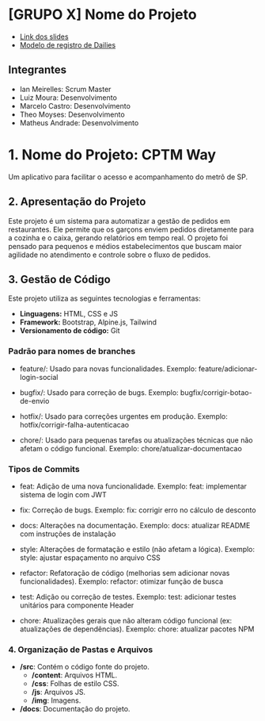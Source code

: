 # [GRUPO X] Nome do Projeto

- [Link dos slides](https://docs.google.com/presentation/d/1WhcmPL6o3zCwUjxxyQNF7d44-AmTVTR8ej00qzn1UnQ/edit?usp=sharing)
- [Modelo de registro de Dailies](https://docs.google.com/document/d/1ospYIjvdBkvggPqTcNsq0kXngsOSyrcn3BUriK0efbg/edit?usp=sharing)

## Integrantes

- Ian Meirelles: Scrum Master
- Luiz Moura: Desenvolvimento
- Marcelo Castro: Desenvolvimento
- Theo Moyses: Desenvolvimento
- Matheus Andrade: Desenvolvimento

# 1. Nome do Projeto: CPTM Way

Um aplicativo para facilitar o acesso e acompanhamento do metrô de SP.

## 2. Apresentação do Projeto

Este projeto é um sistema para automatizar a gestão de pedidos em restaurantes. Ele permite que os garçons enviem pedidos diretamente para a cozinha e o caixa, gerando relatórios em tempo real. O projeto foi pensado para pequenos e médios estabelecimentos que buscam maior agilidade no atendimento e controle sobre o fluxo de pedidos.

## 3. Gestão de Código

Este projeto utiliza as seguintes tecnologias e ferramentas:

- **Linguagens:** HTML, CSS e JS
- **Framework:** Bootstrap, Alpine.js, Tailwind
- **Versionamento de código:** Git

### Padrão para nomes de branches

- feature/: Usado para novas funcionalidades.
Exemplo: feature/adicionar-login-social

- bugfix/: Usado para correção de bugs.
Exemplo: bugfix/corrigir-botao-de-envio

- hotfix/: Usado para correções urgentes em produção.
Exemplo: hotfix/corrigir-falha-autenticacao

- chore/: Usado para pequenas tarefas ou atualizações técnicas que não afetam o código funcional.
Exemplo: chore/atualizar-documentacao

### Tipos de Commits

- feat: Adição de uma nova funcionalidade.
Exemplo: feat: implementar sistema de login com JWT

- fix: Correção de bugs.
Exemplo: fix: corrigir erro no cálculo de desconto

- docs: Alterações na documentação.
Exemplo: docs: atualizar README com instruções de instalação

- style: Alterações de formatação e estilo (não afetam a lógica).
Exemplo: style: ajustar espaçamento no arquivo CSS

- refactor: Refatoração de código (melhorias sem adicionar novas funcionalidades).
Exemplo: refactor: otimizar função de busca

- test: Adição ou correção de testes.
Exemplo: test: adicionar testes unitários para componente Header

- chore: Atualizações gerais que não alteram código funcional (ex: atualizações de dependências).
Exemplo: chore: atualizar pacotes NPM

### 4. Organização de Pastas e Arquivos

- **/src**: Contém o código fonte do projeto.
  - **/content**: Arquivos HTML.
  - **/css**: Folhas de estilo CSS.
  - **/js**: Arquivos JS.
  - **/img**: Imagens.
- **/docs**: Documentação do projeto.
